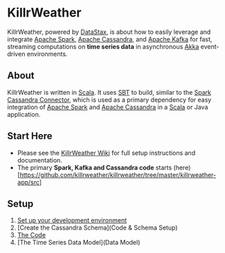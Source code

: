 # KillrWeather

KillrWeather, powered by [DataStax](http://www.datastax.com), is about how to easily leverage and integrate [Apache Spark](http://spark.apache.org), 
[Apache Cassandra](http://cassandra.apache.org), and [Apache Kafka](http://kafka.apache.org) for fast, streaming computations 
on **time series data** in asynchronous [Akka](http://akka.io) event-driven environments.
  
## About
KillrWeather is written in [Scala](http://www.scala-lang.org). It uses [SBT](http://www.scala-sbt.org) to build, similar to the 
[Spark Cassandra Connector](https://github.com/datastax/spark-cassandra-connector), which is used as a primary dependency for easy integration of [Apache  Spark](http://spark.apache.org) and [Apache Cassandra](http://cassandra.apache.org) in a [Scala](http://www.scala-lang.org) or Java application. 

## Start Here
* Please see the [KillrWeather Wiki](https://github.com/killrweather/killrweather/wiki) for full setup instructions and documentation.
* The primary **Spark, Kafka and Cassandra code** starts (here)[https://github.com/killrweather/killrweather/tree/master/killrweather-app/src]

## Setup
1. [Set up your development environment](Environment-Prerequisites)
2. [Create the Cassandra Schema](Code & Schema Setup)
3. [The Code](Code)
4. [The Time Series Data Model](Data Model)
